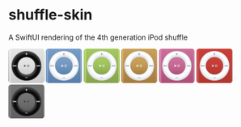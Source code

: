 # shuffle-skin

A SwiftUI rendering of the 4th generation iPod shuffle

<img src="screenshots/silver.png" width=14%/>
<img src="screenshots/blue.png" width=14%/>
<img src="screenshots/green.png" width=14%/>
<img src="screenshots/orange.png" width=14%/>
<img src="screenshots/pink.png" width=14%/>
<img src="screenshots/red.png" width=14%/>
<img src="screenshots/space gray.png" width=14%/>
